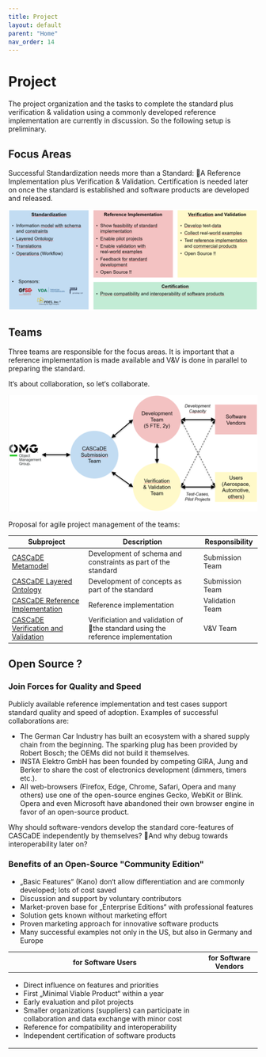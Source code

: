 ```yaml
---
title: Project
layout: default
parent: "Home"
nav_order: 14
---
```


# Project

The project organization and the tasks to complete the standard plus verification & validation 
using a commonly developed reference implementation are currently in discussion. 
So the following setup is preliminary.

## Focus Areas

Successful Standardization needs more than a Standard: A Reference Implementation plus Verification & Validation. 
Certification is needed later on once the standard is established and software products are developed and released.

<img src="./assets/images/CASCaDE Focus Areas.png" alt="CASCaDE Focus Areas" />

## Teams

Three teams are responsible for the focus areas. It is important that a reference implementation is made available 
and V&V is done in parallel to preparing the standard. 

It‘s about collaboration, so let‘s collaborate.

<img src="./assets/images/CASCaDE Project Organization.png" alt="CASCaDE Project Organization" />

Proposal for agile project management of the teams:

| Subproject | Description | Responsibility |
| --- | --- | --- | 
| <a href="https://github.com/orgs/GfSE/projects/10" target="_blank">CASCaDE Metamodel</a> | Development of schema and constraints as part of the standard | Submission Team |
| <a href="https://github.com/orgs/GfSE/projects/6" target="_blank">CASCaDE Layered Ontology</a> | Development of concepts as part of the standard | Submission Team |
| <a href="https://github.com/orgs/GfSE/projects/5" target="_blank">CASCaDE Reference Implementation</a> | Reference implementation | Validation Team |
| <a href="https://github.com/orgs/GfSE/projects/8" target="_blank">CASCaDE Verification and Validation</a> | Verificiation and validation of the standard using the reference implementation | V&V Team |

## Open Source ?

### Join Forces for Quality and Speed

Publicly available reference implementation and test cases support standard quality and speed of adoption.
Examples of successful collaborations are:
- The German Car Industry has built an ecosystem with a shared supply chain from the beginning. 
The sparking plug has been provided by Robert Bosch; the OEMs did not build it themselves.
- INSTA Elektro GmbH has been founded by competing GIRA, Jung and Berker to share the cost of electronics development (dimmers, timers etc.). 
- All web-browsers (Firefox, Edge, Chrome, Safari, Opera and many others) use one of the open-source engines Gecko, WebKit or Blink. 
Opera and even Microsoft have abandoned their own browser engine in favor of an open-source product.

Why should software-vendors develop the standard core-features of CASCaDE independently by themselves? And why debug towards interoperability later on? 

### Benefits of an Open-Source "Community Edition"

<table>
<thead>
<tr>
<th>for Software Users</th>
<th>for Software Vendors</th>
</tr>
</thead>
<tbody>
<tr>
<td>
<ul>
<li>Direct influence on features and priorities</li>
<li>First „Minimal Viable Product“ within a year</li>
<li>Early evaluation and pilot projects</li>
<li>Smaller organizations (suppliers) can participate in collaboration and data exchange with minor cost</li>
<li>Reference for compatibility and interoperability</li>
<li>Independent certification of software products</li>
</ul>
</td>
<ul>
<li>„Basic Features“ (Kano) don‘t allow differentiation and are commonly developed; lots of cost saved</li>
<li>Discussion and support by voluntary contributors</li>
<li>Market-proven base for „Enterprise Editions“ with professional features</li>
<li>Solution gets known without marketing effort</li>
<li>Proven marketing approach for innovative software products</li>
<li>Many successful examples not only in the US, but also in Germany and Europe</li>
</ul>
<td>
</td>
</tr>
</tbody>
</table>
